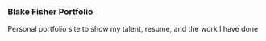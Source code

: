 ### Blake Fisher Portfolio
Personal portfolio site to show my talent, resume, and the work I have done
